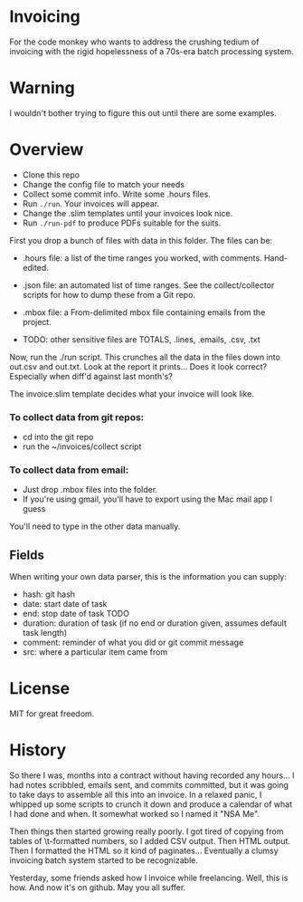 # Invoicing

For the code monkey who wants to address the crushing tedium of invoicing
with the rigid hopelessness of a 70s-era batch processing system.


# Warning

I wouldn't bother trying to figure this out until there are some examples.


# Overview

- Clone this repo
- Change the config file to match your needs
- Collect some commit info.  Write some .hours files.
- Run `./run`.  Your invoices will appear.
- Change the .slim templates until your invoices look nice.
- Run `./run-pdf` to produce PDFs suitable for the suits.



First you drop a bunch of files with data in this folder.  The files can be:

* .hours file: a list of the time ranges you worked, with comments.  Hand-edited.

* .json file: an automated list of time ranges.  See the collect/collector scripts for how to dump these from a Git repo.

* .mbox file: a From-delimited mbox file containing emails from the project.

* TODO: other sensitive files are TOTALS, .lines, .emails, .csv, .txt

Now, run the ./run script.  This crunches all the data in the files down
into out.csv and out.txt.  Look at the report it prints...  Does it look
correct?  Especially when diff'd against last month's?

The invoice.slim template decides what your invoice will look like.

### To collect data from git repos:

  - cd into the git repo
  - run the ~/invoices/collect script

### To collect data from email:
  - Just drop .mbox files into the folder.
  - If you're using gmail, you'll have to export using the Mac mail app I guess

You'll need to type in the other data manually.

## Fields

When writing your own data parser, this is the information you can supply:

* hash: git hash
* date: start date of task
* end: stop date of task  TODO
* duration: duration of task (if no end or duration given, assumes default task length)
* comment: reminder of what you did or git commit message
* src: where a particular item came from


# License

MIT for great freedom.


# History

So there I was, months into a contract without having recorded any hours...
I had notes scribbled, emails sent, and commits committed, but it was going to
take days to assemble all this into an invoice.  In a relaxed panic, I whipped
up some scripts to crunch it down and produce a calendar of what I had
done and when.  It somewhat worked so I named it "NSA Me".

Then things then started growing really poorly.  I got tired of copying from
tables of \t-formatted numbers, so I added CSV output.  Then HTML output.
Then I formatted the HTML so it kind of paginates...  Eventually a clumsy
invoicing batch system started to be recognizable.

Yesterday, some friends asked how I invoice while freelancing.  Well, this
is how.  And now it's on github.  May you all suffer.
